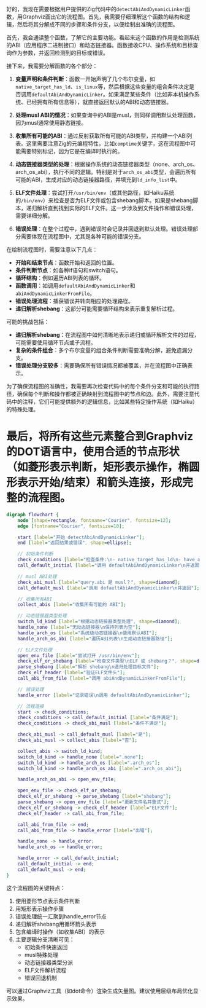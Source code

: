 好的，我现在需要根据用户提供的Zig代码中的`detectAbiAndDynamicLinker`函数，用Graphviz画出它的流程图。首先，我需要仔细理解这个函数的结构和逻辑，然后将其分解成不同的步骤和条件分支，以便绘制出准确的流程图。

首先，我会通读整个函数，了解它的主要功能。看起来这个函数的作用是检测系统的ABI（应用程序二进制接口）和动态链接器。函数接收CPU、操作系统和目标查询作为参数，并返回检测到的目标或错误。

接下来，我需要分解函数的各个部分：

1. **变量声明和条件判断**：函数一开始声明了几个布尔变量，如`native_target_has_ld`、`is_linux`等，然后根据这些变量的组合条件决定是否调用`defaultAbiAndDynamicLinker`。如果满足某些条件（比如非本机操作系统、已经拥有所有信息等），就直接返回默认的ABI和动态链接器。

2. **处理musl ABI的情况**：如果查询中的ABI是musl，则同样调用默认处理函数，因为musl通常使用静态链接。

3. **收集所有可能的ABI**：通过反射获取所有可能的ABI类型，并构建一个ABI列表。这里需要注意Zig的元编程特性，比如`comptime`关键字，这在流程图中可能需要特别标记，因为它是在编译时执行的。

4. **动态链接器类型的处理**：根据操作系统的动态链接器类型（none、arch_os、arch_os_abi），执行不同的逻辑。特别是对于`arch_os_abi`类型，会遍历所有可能的ABI，生成对应的动态链接器路径，并填充到`ld_info_list`中。

5. **ELF文件处理**：尝试打开`/usr/bin/env`（或其他路径，如Haiku系统的`/bin/env`）来检查是否为ELF文件或包含shebang脚本。如果是shebang脚本，递归解析直到找到实际的ELF文件。这一步涉及到文件操作和错误处理，需要详细分解。

6. **错误处理**：在整个过程中，遇到错误时会记录并回退到默认处理。错误处理部分需要体现在流程图中，尤其是各种可能的错误分支。

在绘制流程图时，需要注意以下几点：

- **开始和结束节点**：函数开始和返回的位置。
- **条件判断节点**：如各种if语句和switch语句。
- **循环结构**：例如遍历ABI列表的循环。
- **函数调用**：如调用`defaultAbiAndDynamicLinker`和`abiAndDynamicLinkerFromFile`。
- **错误处理流程**：捕获错误并转向相应的处理路径。
- **递归解析shebang**：这部分可能需要循环结构来表示重复解析过程。

可能的挑战包括：

- **递归解析shebang**：在流程图中如何清晰地表示递归或循环解析文件的过程，可能需要使用循环节点或子流程。
- **复杂的条件组合**：多个布尔变量的组合条件判断需要准确分解，避免遗漏分支。
- **错误处理分支较多**：需要确保所有错误情况都被覆盖，并在流程图中正确表示。

为了确保流程图的准确性，我需要再次检查代码中的每个条件分支和可能的执行路径，确保每个判断和操作都被正确映射到流程图中的节点和边。此外，需要注意代码中的注释，它们可能提供额外的逻辑信息，比如某些特定操作系统（如Haiku）的特殊处理。

最后，将所有这些元素整合到Graphviz的DOT语言中，使用合适的节点形状（如菱形表示判断，矩形表示操作，椭圆形表示开始/结束）和箭头连接，形成完整的流程图。
================================================
```dot
digraph flowchart {
    node [shape=rectangle, fontname="Courier", fontsize=12];
    edge [fontname="Courier", fontsize=10];

    start [label="开始 detectAbiAndDynamicLinker"];
    end [label="返回结果或错误", shape=ellipse];

    // 初始条件判断
    check_conditions [label="检查条件:\n- native_target_has_ld\n- have_all_info\n- os_is_non_native\n- is_solarish\n- is_darwin"];
    call_default_initial [label="调用 defaultAbiAndDynamicLinker\n并返回"];

    // musl ABI处理
    check_abi_musl [label="query.abi 是 musl？", shape=diamond];
    call_default_musl [label="调用 defaultAbiAndDynamicLinker\n并返回"];

    // 收集所有ABI
    collect_abis [label="收集所有可能的 ABI"];

    // 动态链接器类型处理
    switch_ld_kind [label="根据动态链接器类型处理", shape=diamond];
    handle_none [label="无动态链接器\n保持列表为空"];
    handle_arch_os [label="系统级动态链接器\n使用默认ABI"];
    handle_arch_os_abi [label="遍历ABI列表\n生成动态链接器路径"];

    // ELF文件处理
    open_env_file [label="尝试打开 /usr/bin/env"];
    check_elf_or_shebang [label="检查文件类型\nELF 或 shebang？", shape=diamond];
    parse_shebang [label="解析 shebang\n递归处理目标文件"];
    check_elf_header [label="验证ELF文件头"];
    call_abi_from_file [label="调用 abiAndDynamicLinkerFromFile"];

    // 错误处理
    handle_error [label="记录错误\n调用 defaultAbiAndDynamicLinker"];

    // 流程连接
    start -> check_conditions;
    check_conditions -> call_default_initial [label="条件满足"];
    check_conditions -> check_abi_musl [label="条件不满足"];

    check_abi_musl -> call_default_musl [label="是"];
    check_abi_musl -> collect_abis [label="否"];

    collect_abis -> switch_ld_kind;
    switch_ld_kind -> handle_none [label=".none"];
    switch_ld_kind -> handle_arch_os [label=".arch_os"];
    switch_ld_kind -> handle_arch_os_abi [label=".arch_os_abi"];

    handle_arch_os_abi -> open_env_file;

    open_env_file -> check_elf_or_shebang;
    check_elf_or_shebang -> parse_shebang [label="shebang"];
    parse_shebang -> open_env_file [label="更新文件名并重试"];
    check_elf_or_shebang -> check_elf_header [label="ELF文件"];
    check_elf_header -> call_abi_from_file;

    call_abi_from_file -> end;
    call_abi_from_file -> handle_error [label="出错"];

    handle_none -> handle_error;
    handle_arch_os -> handle_error;

    handle_error -> call_default_initial;
    call_default_initial -> end;
    call_default_musl -> end;
}
```

这个流程图的关键特点：
1. 使用菱形节点表示条件判断
2. 用矩形表示操作步骤
3. 错误处理统一汇聚到handle_error节点
4. 递归解析shebang用循环箭头表示
5. 包含编译时操作（如收集ABI）的表示
6. 主要逻辑分支清晰可见：
   - 初始条件快速返回
   - musl特殊处理
   - 动态链接器类型分派
   - ELF文件解析流程
   - 错误回退机制

可以通过Graphviz工具（如dot命令）渲染生成矢量图。建议使用层级布局优化显示效果。